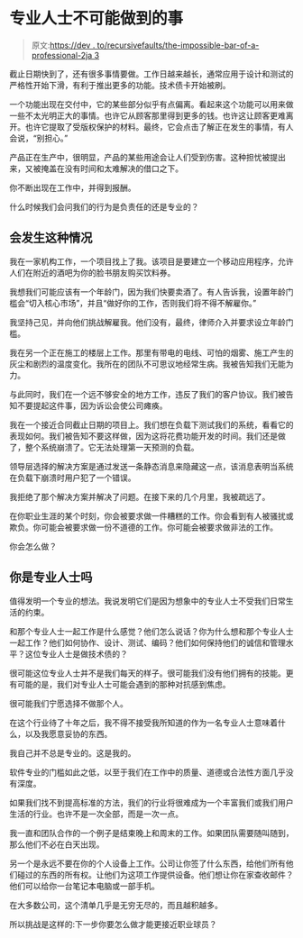 # 专业人士不可能做到的事

> 原文:[https://dev . to/recursivefaults/the-impossible-bar-of-a-professional-2ja 3](https://dev.to/recursivefaults/the-impossible-bar-of-a-professional-2ja3)

截止日期快到了，还有很多事情要做。工作日越来越长，通常应用于设计和测试的严格性开始下滑，有利于推出更多的功能。技术债卡开始被刷。

一个功能出现在交付中，它的某些部分似乎有点偏离。看起来这个功能可以用来做一些不太光明正大的事情。也许它从顾客那里得到更多的钱。也许这让顾客更难离开。也许它提取了受版权保护的材料。最终，它会点击了解正在发生的事情，有人会说，“别担心。”

产品正在生产中，很明显，产品的某些用途会让人们受到伤害。这种担忧被提出来，又被掩盖在没有时间和太难解决的借口之下。

你不断出现在工作中，并得到报酬。

什么时候我们会问我们的行为是负责任的还是专业的？

## [](#this-will-happen)会发生这种情况

我在一家机构工作，一个项目找上了我。该项目是要建立一个移动应用程序，允许人们在附近的酒吧为你的脸书朋友购买饮料券。

我想我们可能应该有一个年龄门，因为我们快要卖酒了。有人告诉我，设置年龄门槛会“切入核心市场”，并且“做好你的工作，否则我们将不得不解雇你。”

我坚持己见，并向他们挑战解雇我。他们没有，最终，律师介入并要求设立年龄门槛。

我在另一个正在施工的楼层上工作。那里有带电的电线、可怕的烟雾、施工产生的灰尘和剧烈的温度变化。我所在的团队不可思议地经常生病。我被告知我们无能为力。

与此同时，我们在一个远不够安全的地方工作，违反了我们的客户协议。我们被告知不要提起这件事，因为诉讼会使公司瘫痪。

我在一个接近合同截止日期的项目上。我们想在负载下测试我们的系统，看看它的表现如何。我们被告知不要这样做，因为这将花费功能开发的时间。我们还是做了，整个系统崩溃了。它无法处理第一天预测的负载。

领导层选择的解决方案是通过发送一条静态消息来隐藏这一点，该消息表明当系统在负载下崩溃时用户犯了一个错误。

我拒绝了那个解决方案并解决了问题。在接下来的几个月里，我被疏远了。

在你职业生涯的某个时刻，你会被要求做一件糟糕的工作。你会看到有人被骚扰或欺负。你可能会被要求做一份不道德的工作。你可能会被要求做非法的工作。

你会怎么做？

## 你是专业人士吗

值得发明一个专业的想法。我说发明它们是因为想象中的专业人士不受我们日常生活的约束。

和那个专业人士一起工作是什么感觉？他们怎么说话？你为什么想和那个专业人士一起工作？他们如何协作、设计、测试、编码？他们如何保持他们的诚信和管理水平？这位专业人士是做技术债的？

很可能这位专业人士并不是我们每天的样子。很可能我们没有他们拥有的技能。更有可能的是，我们对专业人士可能会遇到的那种对抗感到焦虑。

很可能我们宁愿选择不做那个人。

在这个行业待了十年之后，我不得不接受我所知道的作为一名专业人士意味着什么，以及我愿意妥协的东西。

我自己并不总是专业的。这是我的。

软件专业的门槛如此之低，以至于我们在工作中的质量、道德或合法性方面几乎没有深度。

如果我们找不到提高标准的方法，我们的行业将很难成为一个丰富我们或我们用户生活的行业。也许不是一次全部，而是一次一点。

我一直和团队合作的一个例子是结束晚上和周末的工作。如果团队需要随叫随到，那么他们不必在白天出现。

另一个是永远不要在你的个人设备上工作。公司让你签了什么东西，给他们所有他们碰过的东西的所有权。让他们为这项工作提供设备。他们想让你在家查收邮件？他们可以给你一台笔记本电脑或一部手机。

在大多数公司，这个清单几乎是无穷无尽的，而且越积越多。

所以挑战是这样的:下一步你要怎么做才能更接近职业球员？